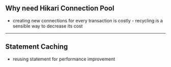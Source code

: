 ## Why need Hikari Connection Pool

- creating new connections for every transaction is costly
      - recycling is a sensible way to decrease its cost

---

## Statement Caching

- reusing statement for performance improvement